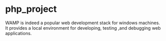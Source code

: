 # php_project
WAMP is indeed a popular web development stack for windows machines. It provides a local environment for developing, testing ,and debugging web applications.
